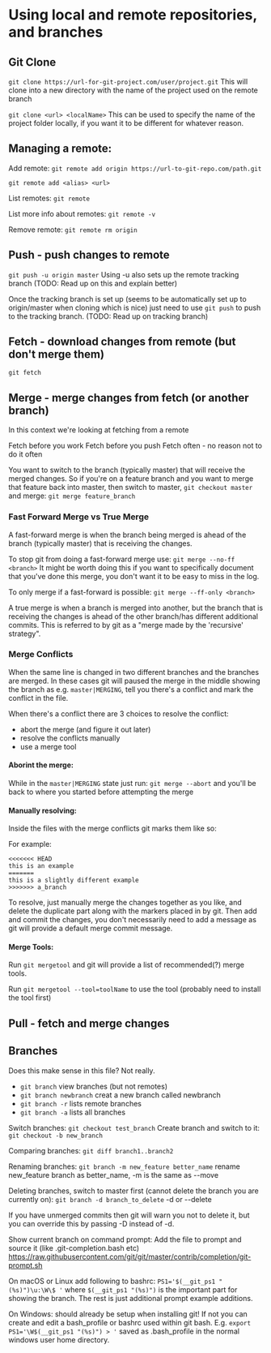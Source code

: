 # Using local and remote repositories, and branches

## Git Clone
`git clone https://url-for-git-project.com/user/project.git`
This will clone into a new directory with the name of the project used on the remote branch

`git clone <url> <localName>`
This can be used to specify the name of the project folder locally, if you want it to be different for whatever reason.

## Managing a remote:
Add remote: `git remote add origin https://url-to-git-repo.com/path.git`

`git remote add <alias> <url>`

List remotes: `git remote`

List more info about remotes: `git remote -v`

Remove remote: `git remote rm origin`

## Push - push changes to remote
`git push -u origin master`
Using -u also sets up the remote tracking branch (TODO: Read up on this and explain better)

Once the tracking branch is set up (seems to be automatically set up to origin/master when cloning which is nice) just need to use `git push` to push to the tracking branch. (TODO: Read up on tracking branch)

## Fetch - download changes from remote (but don't merge them)
`git fetch`

## Merge - merge changes from fetch (or another branch)
In this context we're looking at fetching from a remote

Fetch before you work
Fetch before you push
Fetch often - no reason not to do it often

You want to switch to the branch (typically master) that will receive the merged changes. So if you're on a feature branch and you want to merge that feature back into master, then switch to master, `git checkout master` and merge: `git merge feature_branch`

### Fast Forward Merge vs True Merge
A fast-forward merge is when the branch being merged is ahead of the branch (typically master) that is receiving the changes.

To stop git from doing a fast-forward merge use: `git merge --no-ff <branch>` It might be worth doing this if you want to specifically document that you've done this merge, you don't want it to be easy to miss in the log.

To only merge if a fast-forward is possible: `git merge --ff-only <branch>`

A true merge is when a branch is merged into another, but the branch that is receiving the changes is ahead of the other branch/has different additional commits. This is referred to by git as a "merge made by the 'recursive' strategy".

### Merge Conflicts
When the same line is changed in two different branches and the branches are merged. In these cases git will paused the merge in the middle showing the branch as e.g. `master|MERGING`, tell you there's a conflict and mark the conflict in the file.

When there's a conflict there are 3 choices to resolve the conflict:
* abort the merge (and figure it out later)
* resolve the conflicts manually
* use a merge tool

#### Aborint the merge:
While in the `master|MERGING` state just run: `git merge --abort` and you'll be back to where you started before attempting the merge

#### Manually resolving:
Inside the files with the merge conflicts git marks them like so:

For example:
```
<<<<<<< HEAD
this is an example
=======
this is a slightly different example
>>>>>>> a_branch
```

To resolve, just manually merge the changes together as you like, and delete the duplicate part along with the markers placed in by git. Then add and commit the changes, you don't necessarily need to add a message as git will provide a default merge commit message.

#### Merge Tools:
Run `git mergetool` and git will provide a list of recommended(?) merge tools.

Run `git mergetool --tool=toolName` to use the tool (probably need to install the tool first)

## Pull - fetch and merge changes

## Branches
Does this make sense in this file? Not really.

* `git branch` view branches (but not remotes)
* `git branch newbranch` creat a new branch called newbranch
* `git branch -r` lists remote branches
* `git branch -a` lists all branches

Switch branches: `git checkout test_branch`
Create branch and switch to it: `git checkout -b new_branch`

Comparing branches:
`git diff branch1..branch2`

Renaming branches: `git branch -m new_feature better_name` rename new_feature branch as better_name, -m is the same as --move

Deleting branches, switch to master first (cannot delete the branch you are currently on): `git branch -d branch_to_delete` -d or --delete

If you have unmerged commits then git will warn you not to delete it, but you can override this by passing -D instead of -d.

Show current branch on command prompt:
Add the file to prompt and source it (like .git-completion.bash etc)
https://raw.githubusercontent.com/git/git/master/contrib/completion/git-prompt.sh

On macOS or Linux add following to bashrc: `PS1='$(__git_ps1 "(%s)")\u:\W\$ '` where `$(__git_ps1 "(%s)")` is the important part for showing the branch. The rest is just additional prompt example additions.

On Windows: should already be setup when installing git! If not you can create and edit a bash_profile or bashrc used within git bash. E.g. `export PS1='\W$(__git_ps1 "(%s)") > '` saved as .bash_profile in the normal windows user home directory.
